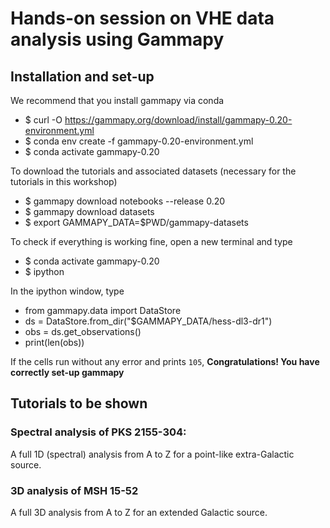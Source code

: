 # Hands-on session on VHE data analysis using Gammapy

## Installation and set-up 

We recommend that you install gammapy via conda

- $ curl -O https://gammapy.org/download/install/gammapy-0.20-environment.yml
- $ conda env create -f gammapy-0.20-environment.yml
- $ conda activate gammapy-0.20

To download the tutorials and associated datasets (necessary for the tutorials in this workshop)

- $ gammapy download notebooks --release 0.20
- $ gammapy download datasets
- $ export GAMMAPY_DATA=$PWD/gammapy-datasets

To check if everything is working fine, open a new terminal and type

- $ conda activate gammapy-0.20
- $ ipython

In the ipython window, type
- from gammapy.data import DataStore
- ds = DataStore.from_dir("$GAMMAPY_DATA/hess-dl3-dr1")
- obs = ds.get_observations()
- print(len(obs))

If the cells run without any error and prints `105`, **Congratulations! You have correctly set-up gammapy**

## Tutorials to be shown
### Spectral analysis of PKS 2155-304:
A full 1D (spectral) analysis from A to Z for a point-like extra-Galactic source.
### 3D analysis of MSH 15-52 
A full 3D analysis from A to Z for an extended Galactic source.
